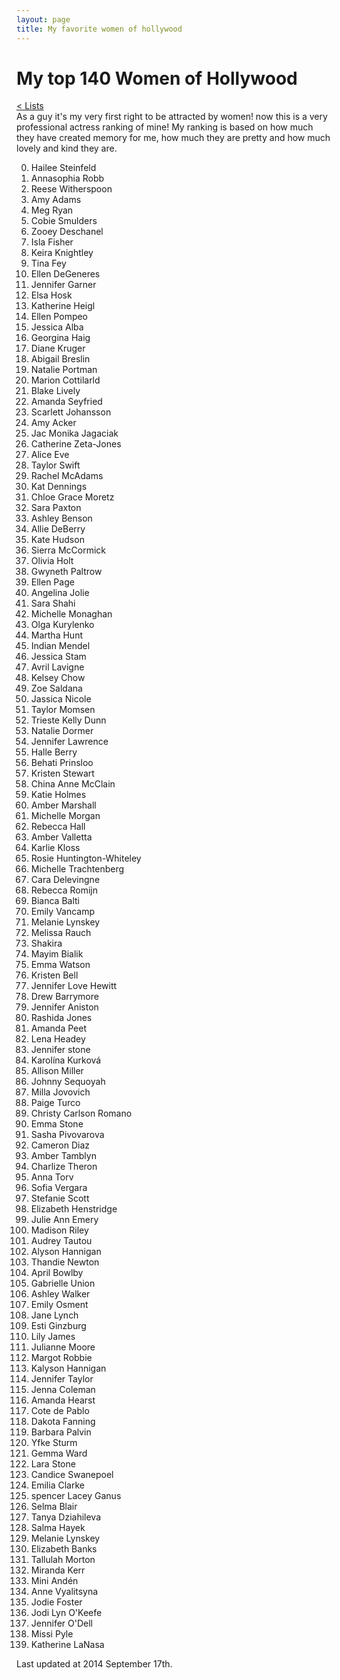 ```yaml
---
layout: page
title: My favorite women of hollywood
---
```


# My top 140 Women of Hollywood
[< Lists](http://kary.us/lists/)<br>
As a guy it's my very first right to be attracted by women! now this is a very professional actress ranking of mine! My ranking is based on how much they have created memory for me, how much they are pretty and how much lovely and kind they are.

0. Hailee Steinfeld
0. Annasophia Robb
0. Reese Witherspoon
0. Amy Adams
0. Meg Ryan
0. Cobie Smulders
0. Zooey Deschanel
0. Isla Fisher
0. Keira Knightley
0. Tina Fey
0. Ellen DeGeneres 
0. Jennifer Garner
0. Elsa Hosk
0. Katherine Heigl
0. Ellen Pompeo
0. Jessica Alba
0. Georgina Haig
0. Diane Kruger
0. Abigail Breslin
0. Natalie Portman
0. Marion Cottilarld
0. Blake Lively
0. Amanda Seyfried
0. Scarlett Johansson
0. Amy Acker
0. Jac Monika Jagaciak
0. Catherine Zeta-Jones
0. Alice Eve
0. Taylor Swift
0. Rachel McAdams
0. Kat Dennings
0. Chloe Grace Moretz
0. Sara Paxton
0. Ashley Benson
0. Allie DeBerry
0. Kate Hudson
0. Sierra McCormick
0. Olivia Holt
0. Gwyneth Paltrow
0. Ellen Page
0. Angelina Jolie
0. Sara Shahi
0. Michelle Monaghan
0. Olga Kurylenko
0. Martha Hunt
0. Indian Mendel 
0. Jessica Stam
0. Avril Lavigne
0. Kelsey Chow
0. Zoe Saldana
0. Jassica Nicole
0. Taylor Momsen
0. Trieste Kelly Dunn
0. Natalie Dormer
0. Jennifer Lawrence
0. Halle Berry
0. Behati Prinsloo
0. Kristen Stewart
0. China Anne McClain
0. Katie Holmes
0. Amber Marshall
0. Michelle Morgan
0. Rebecca Hall
0. Amber Valletta
0. Karlie Kloss
0. Rosie Huntington-Whiteley
0. Michelle Trachtenberg
0. Cara Delevingne
0. Rebecca Romijn
0. Bianca Balti
0. Emily Vancamp
0. Melanie Lynskey
0. Melissa Rauch
0. Shakira
0. Mayim Bialik
0. Emma Watson
0. Kristen Bell
0. Jennifer Love Hewitt
0. Drew Barrymore
0. Jennifer Aniston
0. Rashida Jones
0. Amanda Peet
0. Lena Headey
0. Jennifer stone
0. Karolína Kurková
0. Allison Miller
0. Johnny Sequoyah
0. Milla Jovovich
0. Paige Turco
0. Christy Carlson Romano
0. Emma Stone
0. Sasha Pivovarova
0. Cameron Diaz
0. Amber Tamblyn
0. Charlize Theron
0. Anna Torv
0. Sofia Vergara
0. Stefanie Scott
0. Elizabeth Henstridge
0. Julie Ann Emery
0. Madison Riley
0. Audrey Tautou
0. Alyson Hannigan
0. Thandie Newton
0. April Bowlby
0. Gabrielle Union
0. Ashley Walker
0. Emily Osment
0. Jane Lynch
0. Esti Ginzburg
0. Lily James
0. Julianne Moore
0. Margot Robbie
0. Kalyson Hannigan
0. Jennifer Taylor
0. Jenna Coleman
0. Amanda Hearst
0. Cote de Pablo
0. Dakota Fanning
0. Barbara Palvin
0. Yfke Sturm
0. Gemma Ward
0. Lara Stone
0. Candice Swanepoel
0. Emilia Clarke
0. spencer Lacey Ganus
0. Selma Blair
0. Tanya Dziahileva
0. Salma Hayek
0. Melanie Lynskey
0. Elizabeth Banks
0. Tallulah Morton
0. Miranda Kerr
0. Mini Andén
0. Anne Vyalitsyna
0. Jodie Foster
0. Jodi Lyn O'Keefe
0. Jennifer O'Dell
0. Missi Pyle
0. Katherine LaNasa


Last updated at 2014 September 17th.